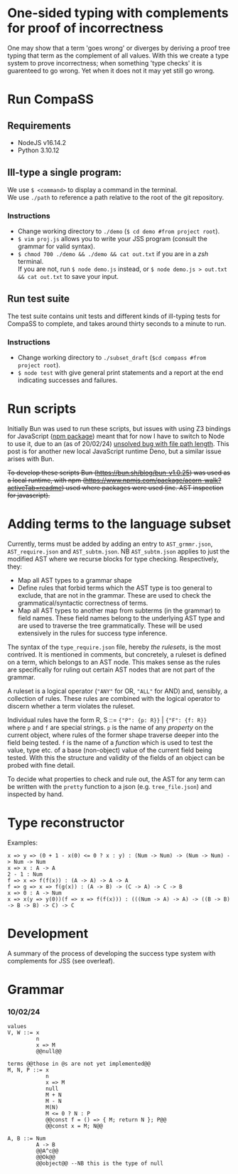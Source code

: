 # One-sided typing with complements for proof of incorrectness

One may show that a term 'goes wrong' or diverges by deriving a proof tree 
typing that term as the complement of all values. With this we create a type
system to prove incorrectness; when something 'type checks' it is guarenteed to
go wrong. Yet when it does not it may yet still go wrong. 

# Run CompaSS

## Requirements
- NodeJS v16.14.2
- Python 3.10.12

## Ill-type a single program:
We use ``$ <command>`` to display a command in the terminal.\
We use ``./path`` to reference a path relative to the root of the git repository.

### Instructions
- Change working directory to ``./demo`` (``$ cd demo #from project root``).
- ``$ vim proj.js`` allows you to write your JSS program (consult the grammar for valid syntax).
- ``$ chmod 700 ./demo && ./demo && cat out.txt``  if you are in a *zsh* terminal. \
    If you are not, run ``$ node demo.js`` instead, or ``$ node demo.js > out.txt && cat out.txt`` to save your input.

## Run test suite
The test suite contains unit tests and different kinds of ill-typing tests for CompaSS to complete, and takes around thirty seconds to a minute to run.

### Instructions
- Change working directory to ``./subset_draft`` (``$cd compass #from project root``).
- ``$ node test`` with give general print statements and a report at the end indicating successes and failures.

# Run scripts

Initially Bun was used to run these scripts, but issues with using Z3 bindings for JavaScript ([npm package](https://www.npmjs.com/package/z3-solver)) meant that for now I have to switch to Node to use it, due to an (as of 20/02/24) [unsolved bug with file path length](https://github.com/denoland/deno/issues/21695). This post is for another new local JavaScript runtime Deno, but a similar issue arises with Bun. 

~~To develop these scripts Bun (https://bun.sh/blog/bun-v1.0.25) was used as a 
local runtime, with npm (https://www.npmjs.com/package/acorn-walk?activeTab=readme)
used where packages were used (inc. AST inspection for javascript).~~

# Adding terms to the language subset

Currently, terms must be added by adding an entry to `AST_grmmr.json`, `AST_require.json`
and `AST_subtm.json`. NB `AST_subtm.json` applies to just the modified AST where we recurse blocks for type checking. Respectively, they:

- Map all AST types to a grammar shape 
- Define rules that forbid terms which the AST type is too general to exclude, that are not in the grammar. These are used to check the grammatical/syntactic correctness of terms.
- Map all AST types to another map from subterms (in the grammar) to field names. These field names belong to the underlying AST type and are used to traverse the tree grammatically. These will be used extensively in the rules for success type inference.

The syntax of the `type_require.json` file, hereby *the rulesets*, is the most contrived.
It is mentioned in comments, but concretely, a ruleset is defined on a term, which belongs to an AST node. This makes sense as the rules are specifically for ruling out certain AST nodes that are not part of the grammar. 

A ruleset is a logical operator (`"ANY"` for OR, `"ALL"` for AND) and, sensibly, a collection of rules. These rules are combined with the logical operator to discern whether a term violates the ruleset. 

Individual rules have the form R, S ::= `{"P": {p: R}}` | `{"F": {f: R}}` \
where `p` and `f` are special strings. `p` is the name of any *property* on the current object, where rules of the former shape traverse deeper into the field being tested.
`f` is the name of a *function* which is used to test the value, type etc. of a base (non-object) value of the current field being tested. With this the structure and validity of the fields of an object can be probed with fine detail. 

To decide what properties to check and rule out, the AST for any term can be written with the `pretty` function to a json (e.g. `tree_file.json`) and inspected by hand.

# Type reconstructor 

Examples:
```
x => y => (0 + 1 - x(0) <= 0 ? x : y) : (Num -> Num) -> (Num -> Num) -> Num -> Num
x => x : A -> A
2 - 1 : Num
f => x => f(f(x)) : (A -> A) -> A -> A
f => g => x => f(g(x)) : (A -> B) -> (C -> A) -> C -> B
x => 0 : A -> Num
x => x(y => y(0))(f => x => f(f(x))) : (((Num -> A) -> A) -> ((B -> B) -> B -> B) -> C) -> C
```

# Development 

A summary of the process of developing the success type system with complements
for JSS (see overleaf).

# Grammar 

### 10/02/24

```
values
V, W ::= x 
         n 
         x => M 
         @@null@@

terms @@those in @s are not yet implemented@@
M, N, P ::= x 
            n 
            x => M 
            null
            M + N 
            M - N
            M(N)
            M <= 0 ? N : P 
            @@const f = () => { M; return N }; P@@
            @@const x = M; N@@

A, B ::= Num 
         A -> B
         @@A^c@@
         @@Ok@@
         @@object@@ --NB this is the type of null
```
